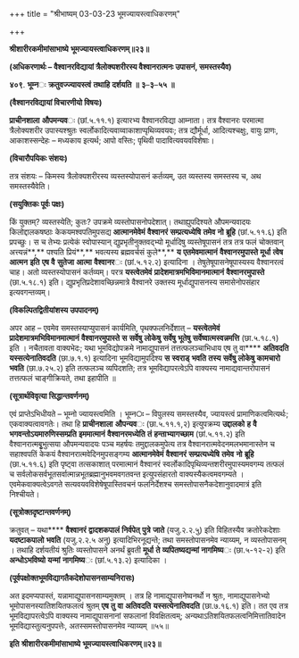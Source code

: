 +++
title = "श्रीभाष्यम् 03-03-23 भूमज्यायस्त्वाधिकरणम्"

+++
<div claऽऽ="elementor-widget-container">

**श्रीशारीरकमीमांसाभाष्ये** **भूमज्यायस्त्वाधिकरणम्॥२३॥**

**(अधिकरणार्थः – वैश्वानरविद्यायां त्रैलोक्यशरीरस्य वैश्वानरात्मनः उपासनं, समस्तस्यैव)**

**४०९**. **भूम्न**ः **क्रतुवज्ज्यायस्त्वं** **तथाहि** **दर्शयति** **॥** **३**–**३**–**५५** **॥**

**(वैश्वानरविद्यायां विचारणीयो विषयः)**

**प्राचीनशाला** **औपमन्यव**ः (छां.५.११.१) इत्यारभ्य वैश्वानरविद्या आम्नाता। तत्र वैश्वानरः परमात्मा त्रैलोक्यशरीर उपास्यश्श्रुतः स्वर्लोकादित्यवाय्वाकाशाप्पृथिव्यवयवः; तत्र द्यौर्मूर्धा, आदित्यश्चक्षुः, वायुः प्राणः, आकाशस्सन्देहः – मध्यकाय इत्यर्थ; आपो वस्तिः; पृथिवी पादावित्यवयवविशेषाः।

**(विचारौपयिकः संशयः)**

तत्र संशयः – किमस्य त्रैलोक्यशरीरस्य व्यस्तस्योपासनं कर्तव्यम्, उत व्यस्तस्य समस्तस्य च, अथ समस्तस्यैवेति।

**(सयुक्तिकः पूर्वः पक्षः)**

किं युक्तम्? व्यस्तस्येति; कुतः? उपक्रमे व्यस्तोपासनोपदेशात्। तथाह्युपदिश्यते औपमन्यवादयः किलोद्दालकषष्ठाः केकयमश्वपतिमुपसद्य
**आत्मानमेवेमं** **वैश्वानरं** **सम्प्रत्यध्येषि** **तमेव** **नो** **ब्रूहि** (छां.५.११.६) इति प्रपच्छुः। स च तेभ्यः प्रत्येकं स्वोपास्यान् द्युप्रभृतीनुक्तवद्भ्यो मूर्धादिषु व्यस्तेषूपासनं तत्र तत्र फलं चोक्तवान् अत्त्यन्नं**,** पश्यति प्रियं**,** भवत्यस्य ब्रह्मवर्चसं कुले**,** **य** **एतमेवमात्मानं** **वैश्वानरमुपास्ते** **मूर्धा** **त्वेष** **आत्मन** **इति** **एष** **वै** **सुतेजा** **आत्मा** **वैश्वानर**ः (छां.५.१२.२) इत्यादिना । तेषुतेषूपासनेषूपास्यस्य वैश्वानरत्वं चाह। अतो व्यस्तस्योपासनं कर्तव्यम्। परत्र **यस्त्वेतमेवं** **प्रादेशमात्रमभिविमानमात्मानं** **वैश्वानरमुपास्ते** (छा.५.१८.१) इति। द्युप्रभृतिप्रदेशावच्छिन्नमात्रे वैश्वानरे उक्तस्य मूर्धाद्युपासनस्य समासेनोपसंहार इत्यवगन्तव्यम्।

**(विकल्पितद्वितीयांशस्य उपपादनम्)**

अपर आह – एवमेव समस्तस्याप्युपासनं कार्यमिति, पृथक्फलनिर्देशात् – **यस्त्वेतमेवं** **प्रादेशमात्रमभिविमानमात्मानं** **वैश्वानरमुपास्ते** **स** **सर्वेषु** **लोकेषु** **सर्वेषु** **भूतेषु** **सर्वेष्वात्मस्वन्नमत्ति** (छा.५.१८.१) इति । नचैतावता वाक्यभेदः; यथा भूमविद्योपक्रमे नामाद्युपासनं तत्तत्फलञ्चाभिधाय एष तु वा**** **अतिवदति** **यस्सत्येनातिवदति** (छा.७.१.१) इत्यादिना भूमविद्यामुपदिश्य
**स** **स्वराड्** **भवति** **तस्य** **सर्वेषु** **लोकेषु** **कामचारो** **भवति** (छा.७.२५.२) इति तत्फलञ्च व्यपिदशति; तत्र भूमविद्यापरत्वेऽपि वाक्यस्य नामाद्यवान्तरोपासनं तत्तत्फलं चाङ्गीक्रियते, तथा इहापीति ॥

**(सूत्रार्थविवृत्या सिद्धान्तवर्णनम्)**

एवं प्राप्तेऽभिधीयते – भूम्नो ज्यायस्त्वमिति । भूम्न**ः** – विपुलस्य समस्तस्यैव, ज्यायस्त्वं प्रामाणिकत्वमित्यर्थः; एकवाक्यत्वावगतेः। तथा हि **प्राचीनशाला** **औपन्यव**ः (छा.५.११.१,२) इत्युपक्रम्य **उद्दालको** **ह** **वै** **भगवन्तोऽयमारुणिस्सम्प्रति** **इममात्मानं** **वैश्वानरमध्येति** **तं** **हन्ताभ्यागच्छाम** (छां.५.११.२) इति वैश्वानरात्मबृुभुत्सया औपमन्यवादयः पञ्च महर्षयः तमुद्दालकमुपेत्य तत्र वैश्वानरात्मवेदनमलभमानास्तेन च सहाश्वपतिं केकयं वैश्वानरात्मवेदिनमुपसङ्गम्य **आत्मानमेवेमं** **वैश्वानरं** **सम्प्रत्यध्येषि** **तमेव** **नो** **ब्रूहि** (छा.५.११.६) इति पृष्ट्वा तत्सकाशात् परमात्मानं वैश्वानरं स्वर्लोकादिपृथिव्यन्तशरीरमुपास्यमवगम्य तत्फलं च सर्वलोकसर्वभूतसर्वात्मान्नभूतब्रह्मानुभवमवगतवन्त इत्युपसंहारतो वाक्यस्यैकत्वमवगम्यते । एवमेकवाक्यत्वेऽवगते सत्यवयवविशेषेषूपास्तिवचनं फलनिर्देशश्च समस्तोपासनैकदेशानुवादमात्रं इति निश्चीयते।

**(सूत्रोक्तदृष्टान्तवर्णनम्)**

क्रतुवत् – यथा**** **वैश्वानरं** **द्वादशकपालं** **निर्वपेत्** **पुत्रे** **जाते** (यजु.२.२.५ु) इति विहितस्यैव क्रतोरेकदेशाः
**यदष्टाकपालो** **भवति** (यजु.२.२.५ अनु) इत्यादिभिरनूद्यन्ते; तथा समस्तोपासनमेव न्याय्यम्, न व्यस्तोपासनम् । तथाहि दर्शयतीयं श्रुतिः व्यस्तोपासने अनर्थं ब्रुवती **मूर्धा** **ते** **व्यपितष्यद्यन्मां** **नागमिष्य**ः (छा.५-१२-२) इति **अन्धोऽभविष्यो** **यन्मां** **नागमिष्य**ः (छां.५.१३.२) इत्यादिका ।

**(पूर्वपक्षोक्तभूमविद्यागतैकदेशोपासनसाम्यनिरासः)**

अत इदमप्यपास्तं, यन्नामाद्युपासनसाम्यमुक्तम् । तत्र हि नामाद्युपासनेष्वनर्थो न श्रुतः, नामाद्युपासनेभ्यो भूमोपासनस्यातिशयितफलत्वं श्रुतम् **एष** **तु** **वा** **अतिवदति** **यस्सत्येनातिवदति** (छा.७.१६.१) इति। तत एव तत्र भूमविद्यापरत्वेऽपि वाक्यस्य नामाद्युपासनानां सफलानां विवक्षितत्वम्; अन्यथाऽतिशयितफलत्वनिमित्तातिवादेन भूमविद्यास्तुत्यनुपपत्तेः, अतस्समस्तोपासनमेव न्याय्यम् ॥५५॥

**इति** **श्रीशारीरकमीमांसाभाष्ये** **भूमज्यायस्त्वाधिकरणम्॥२३॥**

</div>

